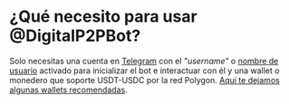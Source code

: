 # ¿Qué necesito para usar @DigitalP2PBot?

Solo necesitas una cuenta en [Telegram](https://telegram.org/) con el *"username"* o [nombre de usuario](https://telegram.org/faq?setln=es#nombres-de-usuario-y-t-me) activado para inicializar el bot e interactuar con él y una wallet o monedero que soporte USDT-USDC por la red Polygon. [Aquí te dejamos algunas wallets recomendadas](./recommended-wallets.md).
